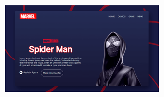 
![Ccriando-uma-landing-page-html-e-css-passo-a-passo](/criando-uma-landing-page-html-e-css-passo-a-passo.png)
